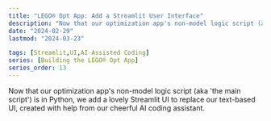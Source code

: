 ```yaml
---
title: "LEGO® Opt App: Add a Streamlit User Interface"
description: "Now that our optimization app's non-model logic script (aka 'the main script') is in Python, we add a lovely Streamlit UI based on our text-based UI, created with some help from our cheerful AI coding assistant."
date: "2024-02-29"
lastmod: "2024-03-23"

tags: [Streamlit,UI,AI-Assisted Coding]
series: [Building the LEGO® Opt App]
series_order: 13
---
```


Now that our optimization app's non-model logic script (aka 'the main script') is in Python, we add a lovely Streamlit UI to replace our text-based UI, created with help from our cheerful AI coding assistant.
